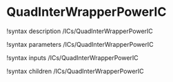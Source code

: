 # QuadInterWrapperPowerIC

!syntax description /ICs/QuadInterWrapperPowerIC

!syntax parameters /ICs/QuadInterWrapperPowerIC

!syntax inputs /ICs/QuadInterWrapperPowerIC

!syntax children /ICs/QuadInterWrapperPowerIC
